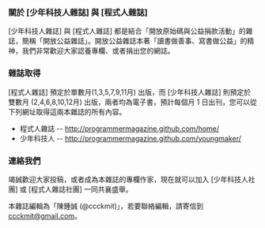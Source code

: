 ### 關於 [少年科技人雜誌] 與 [程式人雜誌]

[少年科技人雜誌] 與 [程式人雜誌] 都是結合「開放原始碼與公益捐款活動」的雜誌，簡稱「開放公益雜誌」。開放公益雜誌本著「讀書做善事、寫書做公益」的精神，我們非常歡迎大家認養專欄、或者捐出您的網誌。

### 雜誌取得

[程式人雜誌] 預定於單數月(1,3,5,7,9,11月) 出版，而 [少年科技人雜誌] 則預定於雙數月 (2,4,6,8,10,12月) 出版，兩者均為電子書，預計每個月 1 日出刊，您可以從下列網址取得這兩本雜誌的所有內容。

* 程式人雜誌 -- <http://programmermagazine.github.com/home/>
* 少年科技人 -- <http://programmermagazine.github.com/youngmaker/>

### 連絡我們

竭誠歡迎大家投稿，或者成為本雜誌的專欄作家，現在就可以加入 [少年科技人社團] 或  [程式人雜誌社團] 一同共襄盛舉。

本雜誌編輯為「陳鍾誠 (@ccckmit)」，若要聯絡編輯，請寄信到 <ccckmit@gmail.com>。



